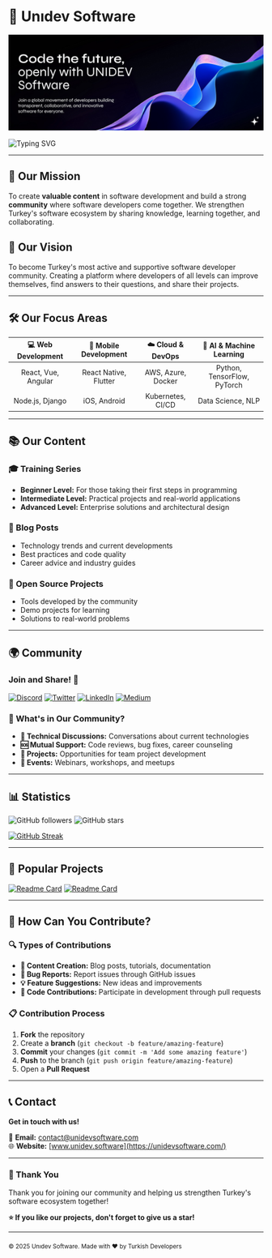 # 🚀 Unıdev Software

![Unidev Banner](images/unidevbannergithub.png)

![Typing SVG](https://readme-typing-svg.herokuapp.com?font=Fira+Code&size=30&duration=3000&pause=1000&color=0066CC&center=true&vCenter=true&width=600&lines=Software+Developers+Community;Useful+Content+%26+Resources;Learning+Together!)

---

## 🎯 Our Mission

To create **valuable content** in software development and build a strong **community** where software developers come together. We strengthen Turkey's software ecosystem by sharing knowledge, learning together, and collaborating.

## 🌟 Our Vision

To become Turkey's most active and supportive software developer community. Creating a platform where developers of all levels can improve themselves, find answers to their questions, and share their projects.

---

## 🛠️ Our Focus Areas

| 💻 Web Development | 📱 Mobile Development | ☁️ Cloud & DevOps | 🤖 AI & Machine Learning |
|:------------------:|:--------------------:|:-----------------:|:------------------------:|
| React, Vue, Angular | React Native, Flutter | AWS, Azure, Docker | Python, TensorFlow, PyTorch |
| Node.js, Django | iOS, Android | Kubernetes, CI/CD | Data Science, NLP |

---

## 📚 Our Content

### 🎓 Training Series
- **Beginner Level:** For those taking their first steps in programming
- **Intermediate Level:** Practical projects and real-world applications
- **Advanced Level:** Enterprise solutions and architectural design

### 📖 Blog Posts
- Technology trends and current developments
- Best practices and code quality
- Career advice and industry guides

### 🔧 Open Source Projects
- Tools developed by the community
- Demo projects for learning
- Solutions to real-world problems

---

## 🌍 Community

### Join and Share! 🤝

[![Discord](https://img.shields.io/badge/Discord-5865F2?style=for-the-badge&logo=discord&logoColor=white)](https://discord.gg/unidev)
[![Twitter](https://img.shields.io/badge/Twitter-1DA1F2?style=for-the-badge&logo=twitter&logoColor=white)](https://twitter.com/unidev_software)
[![LinkedIn](https://img.shields.io/badge/LinkedIn-0077B5?style=for-the-badge&logo=linkedin&logoColor=white)](https://www.linkedin.com/company/103592913)
[![Medium](https://img.shields.io/badge/Medium-12100E?style=for-the-badge&logo=medium&logoColor=white)](https://medium.com/@unidevturkiye)

### 👥 What's in Our Community?

- **💬 Technical Discussions:** Conversations about current technologies
- **🆘 Mutual Support:** Code reviews, bug fixes, career counseling
- **🎯 Projects:** Opportunities for team project development
- **📅 Events:** Webinars, workshops, and meetups

---

## 📊 Statistics

![GitHub followers](https://img.shields.io/github/followers/unidev-software?style=social)
![GitHub stars](https://img.shields.io/github/stars/unidev-software?style=social)

[![GitHub Streak](https://github-readme-streak-stats.herokuapp.com?user=unidev-software&theme=tokyonight&hide_border=true&locale=tr)](https://git.io/streak-stats)

---

## 🚀 Popular Projects

[![Readme Card](https://github-readme-stats.vercel.app/api/pin/?username=unidev-software&repo=web-development-guide&theme=tokyonight)](https://github.com/unidev-software/web-development-guide)
[![Readme Card](https://github-readme-stats.vercel.app/api/pin/?username=unidev-software&repo=mobile-app-templates&theme=tokyonight)](https://github.com/unidev-software/mobile-app-templates)

---

## 🎯 How Can You Contribute?

### 🔍 Types of Contributions
- **📝 Content Creation:** Blog posts, tutorials, documentation
- **🐛 Bug Reports:** Report issues through GitHub issues
- **💡 Feature Suggestions:** New ideas and improvements
- **🔧 Code Contributions:** Participate in development through pull requests

### 📋 Contribution Process
1. **Fork** the repository
2. Create a **branch** (`git checkout -b feature/amazing-feature`)
3. **Commit** your changes (`git commit -m 'Add some amazing feature'`)
4. **Push** to the branch (`git push origin feature/amazing-feature`)
5. Open a **Pull Request**

---

## 📞 Contact

**Get in touch with us!**

📧 **Email:** contact@unidevsoftware.com  
🌐 **Website:** [www.unidev.software](https://unidevsoftware.com/)  

---

### 💖 Thank You

Thank you for joining our community and helping us strengthen Turkey's software ecosystem together!

**⭐ If you like our projects, don't forget to give us a star!**

---

<sub>© 2025 Unıdev Software. Made with ❤️ by Turkish Developers</sub>